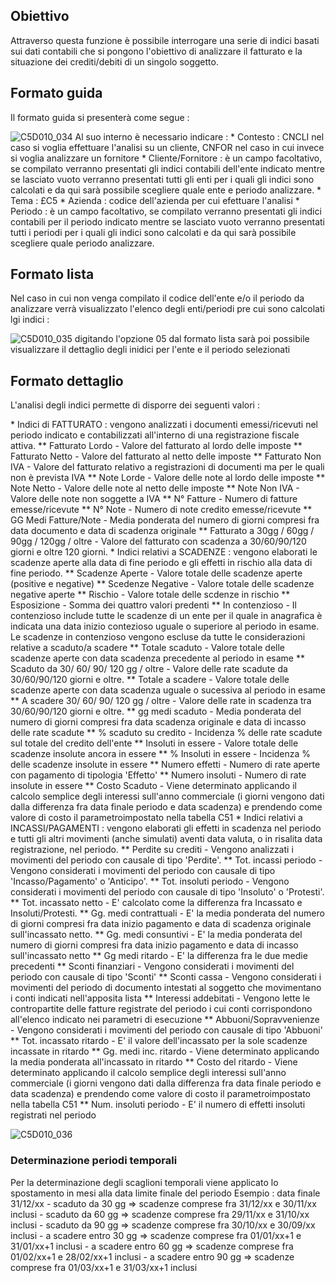 ## Obiettivo

Attraverso questa funzione è possibile interrogare una serie di indici basati sui dati contabili che si pongono l'obiettivo di analizzare il fatturato e la situazione dei crediti/debiti di un singolo soggetto.

## Formato guida

Il formato guida si presenterà come segue : 


![C5D010_034](http://localhost:3000/immagini/MBDOC_OPE-C5D010_02/C5D010_034.png)
Al suo interno è necessario indicare : 
 \* Contesto :  CNCLI nel caso si voglia effettuare l'analisi su un cliente, CNFOR nel caso in cui invece si voglia analizzare un fornitore
 \* Cliente/Fornitore :  è un campo facoltativo,  se compilato verranno presentati gli indici contabili dell'ente indicato mentre se lasciato vuoto verranno presentati tutti gli enti per i quali gli indici sono calcolati e da qui sarà possibile scegliere  quale ente e periodo analizzare.
 \* Tema :  £C5
 \* Azienda :  codice dell'azienda per cui efettuare l'analisi
 \* Periodo :  è un campo facoltativo, se compilato verranno presentati gli indici contabili per il periodo indicato mentre se lasciato vuoto verranno presentati tutti i periodi per i quali gli indici sono calcolati e da qui sarà possibile scegliere  quale periodo analizzare.

## Formato lista

Nel caso in cui non venga compilato il codice dell'ente e/o il periodo da analizzare verrà visualizzato l'elenco degli enti/periodi pre cui sono calcolati lgi indici : 

![C5D010_035](http://localhost:3000/immagini/MBDOC_OPE-C5D010_02/C5D010_035.png)
digitando l'opzione 05 dal formato lista sarà poi possibile visualizzare il dettaglio degli inidici per l'ente e il periodo selezionati

## Formato dettaglio

L'analisi degli indici permette di disporre dei seguenti valori : 

\* Indici di FATTURATO :  vengono analizzati i documenti emessi/ricevuti nel periodo indicato e contabilizzati all'interno di una registrazione fiscale attiva.
 \*\* Fatturato Lordo - Valore del fatturato al lordo delle imposte
 \*\* Fatturato Netto -  Valore del fatturato al netto delle imposte
 \*\* Fatturato Non IVA - Valore del fatturato relativo a registrazioni di documenti ma per le quali non è prevista IVA
 \*\* Note Lorde -  Valore delle note al lordo delle imposte
 \*\* Note Netto - Valore delle note al netto delle imposte
 \*\* Note Non IVA - Valore delle note non soggette a IVA
 \*\* N° Fatture - Numero di fatture emesse/ricevute
 \*\* N° Note - Numero di note credito emesse/ricevute
 \*\* GG Medi Fatture/Note - Media ponderata del numero di giorni compresi fra data documento e data di scadenza originale
 \*\* Fatturato a 30gg / 60gg / 90gg / 120gg / oltre - Valore del fatturato con scadenza a 30/60/90/120 giorni e oltre 120 giorni.
 \* Indici relativi a SCADENZE :  vengono elaborati le scadenze aperte alla data di fine periodo e gli effetti in rischio alla data di fine periodo.
 \*\* Scadenze Aperte - Valore totale delle scadenze aperte (positive e negative)
 \*\* Scedenze Negative - Valore totale delle scadenze negative aperte
 \*\* Rischio - Valore totale delle scdenze in rischio
 \*\* Esposizione - Somma dei quattro valori predenti
 \*\* In contenzioso - Il contenzioso include tutte le scadenze di un ente per il quale in anagrafica è indicata una data inizio contezioso uguale o superiore al periodo in esame. Le scadenze in contenzioso vengono escluse da tutte le considerazioni relative a scaduto/a scadere
 \*\* Totale scaduto - Valore totale delle scadenze aperte con data scadenza precedente al periodo in esame
 \*\* Scaduto da 30/ 60/ 90/ 120 gg / oltre - Valore delle rate scadute da 30/60/90/120 giorni e oltre.
 \*\* Totale a scadere - Valore totale delle scadenze aperte con data scadenza uguale o sucessiva al periodo in esame
 \*\* A scadere 30/ 60/ 90/ 120 gg / oltre - Valore delle rate in scadenza tra 30/60/90/120 giorni e oltre.
 \*\* gg medi scaduto - Media ponderata del numero di giorni compresi fra data scadenza originale e data di incasso delle rate scadute
 \*\* % scaduto su credito - Incidenza % delle rate scadute sul totale del credito dell'ente
 \*\* Insoluti in essere - Valore totale delle scadenze insolute ancora in essere
 \*\* % Insoluti in essere - Incidenza % delle scadenze insolute in essere
 \*\* Numero effetti - Numero di rate aperte con pagamento di tipologia 'Effetto'
 \*\* Numero insoluti - Numero di rate insolute in essere
 \*\* Costo Scaduto - Viene determinato applicando il calcolo semplice degli interessi sull'anno commerciale (i giorni vengono dati dalla differenza fra data finale periodo e data scadenza) e prendendo come valore di costo il parametroimpostato nella tabella C51
 \* Indici relativi a INCASSI/PAGAMENTI :  vengono elaborati gli effetti in scadenza nel periodo e tutti gli altri movimenti (anche simulati) aventi data valuta, o in risalita data registrazione, nel periodo.
 \*\* Perdite su crediti - Vengono analizzati i movimenti del periodo con causale di tipo 'Perdite'.
 \*\* Tot. incassi periodo - Vengono considerati i movimenti del periodo con causale di tipo 'Incasso/Pagamento' o 'Anticipo'.
 \*\* Tot. insoluti periodo - Vengono considerati i movimenti del periodo con causale di tipo 'Insoluto' o 'Protesti'.
 \*\* Tot. incassato netto - E' calcolato come la differenza fra Incassato e Insoluti/Protesti.
 \*\* Gg. medi contrattuali - E' la media ponderata del numero di giorni compresi fra data inizio pagamento e data di scadenza originale sull'incassato netto.
 \*\* Gg. medi consuntivi - E' la media ponderata del numero di giorni compresi fra data inizio pagamento e data di incasso sull'incassato netto
 \*\* Gg medi ritardo - E' la differenza fra le due medie precedenti
 \*\* Sconti finanziari - Vengono considerati i movimenti del periodo con causale di tipo 'Sconti'
 \*\* Sconti cassa - Vengono considerati i movimenti del periodo di documento intestati al soggetto che movimentano i conti indicati nell'apposita lista
 \*\* Interessi addebitati - Vengono lette le contropartite delle fatture registrate del periodo i cui conti corrispondono all'elenco indicato nei parametri di esecuzione
 \*\* Abbuoni/Sopravvenienze - Vengono considerati i movimenti del periodo con causale di tipo 'Abbuoni'
 \*\* Tot. incassato ritardo -  E' il valore dell'incassato per la sole scadenze incassate in ritardo
 \*\* Gg. medi inc. ritardo - Viene determinato applicando la media ponderata all'incassato in ritardo
 \*\* Costo del ritardo - Viene determinato applicando il calcolo semplice degli interessi sull'anno commerciale (i giorni vengono dati dalla differenza fra data finale periodo e data scadenza) e prendendo come valore di costo il parametroimpostato nella tabella C51
 \*\* Num. insoluti periodo - E' il numero di effetti insoluti registrati nel periodo

![C5D010_036](http://localhost:3000/immagini/MBDOC_OPE-C5D010_02/C5D010_036.png)

### Determinazione periodi temporali

Per la determinazione degli scaglioni temporali viene applicato lo spostamento in mesi alla data limite finale del periodo
Esempio :  data finale 31/12/xx
        - scaduto da 30 gg => scadenze comprese fra 31/12/xx e 30/11/xx inclusi
        - scaduto da 60 gg => scadenze comprese fra 29/11/xx e 31/10/xx inclusi
        - scaduto da 90 gg => scadenze comprese fra 30/10/xx e 30/09/xx inclusi
        - a scadere entro 30 gg => scadenze comprese fra 01/01/xx+1 e 31/01/xx+1 inclusi
        - a scadere entro 60 gg => scadenze comprese fra 01/02/xx+1 e 28/02/xx+1 inclusi
        - a scadere entro 90 gg => scadenze comprese fra 01/03/xx+1 e 31/03/xx+1 inclusi

